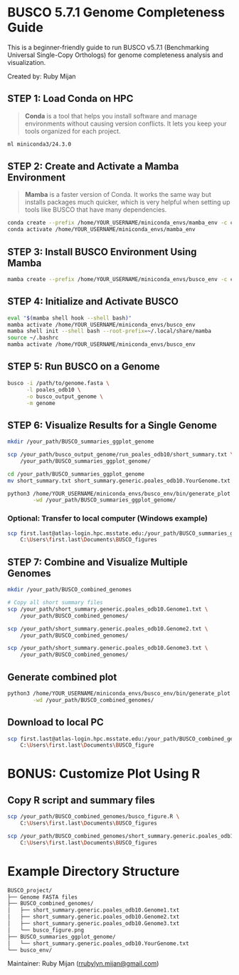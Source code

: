# BUSCO 5.7.1 Genome Completeness Guide

This is a beginner-friendly guide to run BUSCO v5.7.1 (Benchmarking Universal Single-Copy Orthologs)
for genome completeness analysis and visualization.

Created by: Ruby Mijan


## STEP 1: Load Conda on HPC
> **Conda** is a tool that helps you install software and manage environments without causing version conflicts. It lets you keep your tools organized for each project.

```bash
ml miniconda3/24.3.0
```


## STEP 2: Create and Activate a Mamba Environment
> **Mamba** is a faster version of Conda. It works the same way but installs packages much quicker, which is very helpful when setting up tools like BUSCO that have many dependencies.

```bash
conda create --prefix /home/YOUR_USERNAME/miniconda_envs/mamba_env -c conda-forge mamba
conda activate /home/YOUR_USERNAME/miniconda_envs/mamba_env
```


## STEP 3: Install BUSCO Environment Using Mamba
```bash
mamba create --prefix /home/YOUR_USERNAME/miniconda_envs/busco_env -c conda-forge -c bioconda busco=5.7.1
```

## STEP 4: Initialize and Activate BUSCO
```bash
eval "$(mamba shell hook --shell bash)"
mamba activate /home/YOUR_USERNAME/miniconda_envs/busco_env
mamba shell init --shell bash --root-prefix=~/.local/share/mamba
source ~/.bashrc
mamba activate /home/YOUR_USERNAME/miniconda_envs/busco_env
```

## STEP 5: Run BUSCO on a Genome
```bash
busco -i /path/to/genome.fasta \
      -l poales_odb10 \
      -o busco_output_genome \
      -m genome
```

## STEP 6: Visualize Results for a Single Genome
```bash
mkdir /your_path/BUSCO_summaries_ggplot_genome

scp /your_path/busco_output_genome/run_poales_odb10/short_summary.txt \
    /your_path/BUSCO_summaries_ggplot_genome/

cd /your_path/BUSCO_summaries_ggplot_genome
mv short_summary.txt short_summary.generic.poales_odb10.YourGenome.txt

python3 /home/YOUR_USERNAME/miniconda_envs/busco_env/bin/generate_plot.py \
        -wd /your_path/BUSCO_summaries_ggplot_genome/
```

### Optional: Transfer to local computer (Windows example)
```bash
scp first.last@atlas-login.hpc.msstate.edu:/your_path/BUSCO_summaries_ggplot_genome/busco_figure.png \
    C:\Users\first.last\Documents\BUSCO_figures
```

## STEP 7: Combine and Visualize Multiple Genomes
```bash
mkdir /your_path/BUSCO_combined_genomes

# Copy all short summary files
scp /your_path/short_summary.generic.poales_odb10.Genome1.txt \
    /your_path/BUSCO_combined_genomes/

scp /your_path/short_summary.generic.poales_odb10.Genome2.txt \
    /your_path/BUSCO_combined_genomes/

scp /your_path/short_summary.generic.poales_odb10.Genome3.txt \
    /your_path/BUSCO_combined_genomes/
```

## Generate combined plot
```bash
python3 /home/YOUR_USERNAME/miniconda_envs/busco_env/bin/generate_plot.py \
        -wd /your_path/BUSCO_combined_genomes/
```

## Download to local PC
```bash
scp first.last@atlas-login.hpc.msstate.edu:/your_path/BUSCO_combined_genomes/busco_figure.png \
    C:\Users\first.last\Documents\BUSCO_figure
```

# BONUS: Customize Plot Using R
## Copy R script and summary files
```bash
scp /your_path/BUSCO_combined_genomes/busco_figure.R \
    C:\Users\first.last\Documents\BUSCO_figures

scp /your_path/BUSCO_combined_genomes/short_summary.generic.poales_odb10.*.txt \
    C:\Users\first.last\Documents\BUSCO_figures
```

# Example Directory Structure
```bash
BUSCO_project/
├── Genome FASTA files
├── BUSCO_combined_genomes/
│   ├── short_summary.generic.poales_odb10.Genome1.txt
│   ├── short_summary.generic.poales_odb10.Genome2.txt
│   ├── short_summary.generic.poales_odb10.Genome3.txt
│   └── busco_figure.png
├── BUSCO_summaries_ggplot_genome/
│   └── short_summary.generic.poales_odb10.YourGenome.txt
└── busco_env/
```

Maintainer: Ruby Mijan (rrubylyn.mijan@gmail.com)

